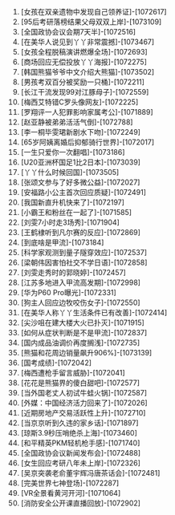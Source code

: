 
1. [女孩在双亲遗物中发现自己领养证]-[1072617]
1. [95后考研落榜结果父母双双上岸]-[1073109]
1. [全国政协会议会期7天半]-[1072516]
1. [在美华人说见到丫丫非常震撼]-[1073467]
1. [女孩全程脱稿演讲燃爆全场]-[1072693]
1. [商场回应无偿投放丫丫海报]-[1072275]
1. [韩国熊猫爷爷中文介绍大熊猫]-[1073502]
1. [男孩考双百分被奖励一只桶]-[1072211]
1. [长江干流发现99对江豚母子]-[1072559]
1. [梅西艾特错C罗头像网友]-[1072225]
1. [罗翔评一人犯罪影响家属考公]-[1071889]
1. [赵亚静被弟弟活活气倒]-[1072788]
1. [李一桐毕雯珺新剧水下吻]-[1072249]
1. [65岁阿姨离婚后抑郁骑行世界]-[1072017]
1. [一生只爱你一次翻唱]-[1073186]
1. [U20亚洲杯国足1比2日本]-[1073039]
1. [丫丫什么时候回国]-[1073505]
1. [张颂文参与了好多微公益]-[1072027]
1. [安福路小公主首次回应质疑]-[1072491]
1. [我国新直升机快来了]-[1072197]
1. [小霸王和粉丝在一起了]-[1071585]
1. [刘雯7小时走3场秀]-[1071904]
1. [王鹤棣听到凡尔赛的反应]-[1072869]
1. [到底啥是甲流]-[1073184]
1. [科学家观测到量子隧穿效应]-[1072537]
1. [梁朝伟因害怕社交不学日语]-[1072858]
1. [刘雯走秀时的郭晓婷]-[1072457]
1. [江苏多地进入甲流高发期]-[1072998]
1. [华为P60 Pro曝光]-[1072331]
1. [狗主人回应边牧咬伤女子]-[1072550]
1. [在美华人称丫丫生活条件已有改善]-[1072414]
1. [尖沙咀在建大楼大火已扑灭]-[1071915]
1. [如何从症状判断是不是甲流]-[1072837]
1. [国内成品油调价再度搁浅]-[1072735]
1. [熊猫和花周边销量飙升906%]-[1073139]
1. [国考成绩]-[1072042]
1. [梅西遭枪手留言威胁]-[1072041]
1. [花花是熊猫界的傻白甜吧]-[1072577]
1. [当外国老丈人初试牛蛙火锅]-[1072587]
1. [外媒：中国经济活力回来了]-[1072026]
1. [近期房地产交易活跃性上升]-[1072710]
1. [当京京听到久违的家乡话]-[1071897]
1. [琼斯3.9秒压哨绝杀上海]-[1073460]
1. [和平精英PKM轻机枪手感]-[1071740]
1. [全国政协会议新闻发布会]-[1072488]
1. [女生回应考研八年未上岸]-[1072326]
1. [吴京突袭老俞董宇辉冯唐茶话会]-[1072481]
1. [完美世界七神登场]-[1072287]
1. [VR全景看黄河开河]-[1071064]
1. [消防安全公开课直播回放]-[1072902]